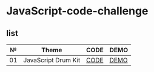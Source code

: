 # JavaScript-code-challenge

## list
| № | Theme | CODE | DEMO |
| --- | --- | --- | --- |
| 01 | JavaScript Drum Kit | [CODE](https://github.com/muborizMirzoev/JavaScript-code-challenge/tree/main/01%20-%20JavaScript%20Drum%20Kit) | [DEMO](https://muborizmirzoev.github.io/JavaScript-code-challenge/) |